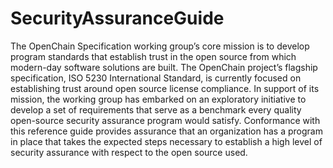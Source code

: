 # SecurityAssuranceGuide

The OpenChain Specification working group’s core mission is to develop program standards that establish trust in the open source from which modern-day software solutions are built. The OpenChain project’s flagship specification, ISO 5230 International Standard, is currently focused on establishing trust around open source license compliance. In support of its mission, the working group has embarked on an exploratory initiative to develop a set of requirements that serve as a benchmark every quality open-source security assurance program would satisfy. 
Conformance with this reference guide provides assurance that an organization has a program in place that takes the expected steps necessary to establish a high level of security assurance with respect to the open source used. 
